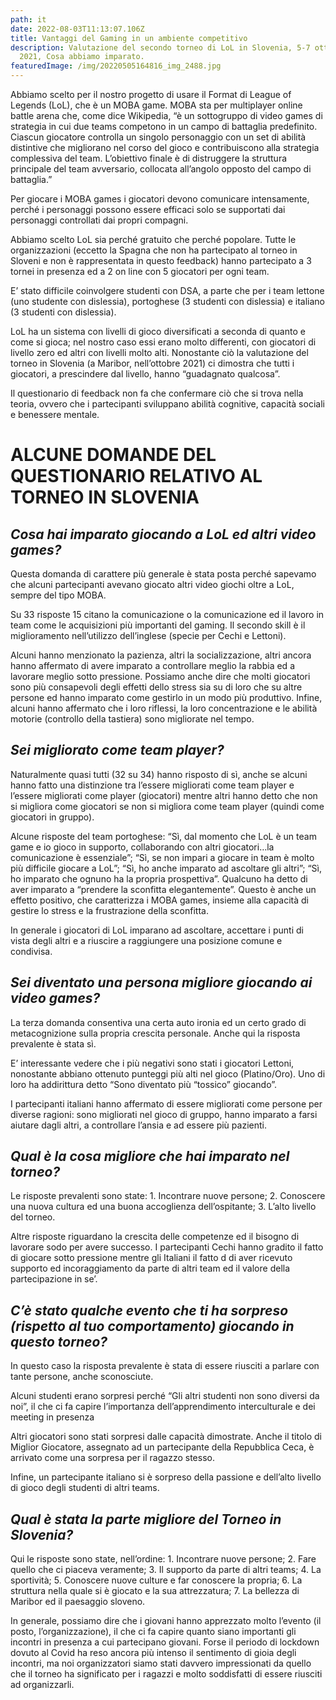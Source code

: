 ```yaml
---
path: it
date: 2022-08-03T11:13:07.106Z
title: Vantaggi del Gaming in un ambiente competitivo
description: Valutazione del secondo torneo di LoL in Slovenia, 5-7 ottobre
  2021, Cosa abbiamo imparato.
featuredImage: /img/20220505164816_img_2488.jpg
---
```

Abbiamo scelto per il nostro progetto di usare il Format di League of Legends (LoL), che è un MOBA game. MOBA sta per multiplayer online battle arena che, come dice Wikipedia, “è un sottogruppo di video games di strategia in cui due teams competono in un campo di battaglia predefinito. Ciascun giocatore controlla un singolo personaggio con un set di abilità distintive che migliorano nel corso del gioco e contribuiscono alla strategia complessiva del team. L’obiettivo finale è di distruggere la struttura principale del team avversario, collocata all’angolo opposto del campo di battaglia.”

Per giocare i MOBA games i giocatori devono comunicare intensamente, perché i personaggi possono essere efficaci solo se supportati dai personaggi controllati dai propri compagni.

Abbiamo scelto LoL sia perché gratuito che perché popolare. Tutte le organizzazioni (eccetto la Spagna che non ha partecipato al torneo in Sloveni e non è rappresentata in questo feedback) hanno partecipato a 3 tornei in presenza ed a 2 on line con 5 giocatori per ogni team.

E’ stato difficile coinvolgere studenti con DSA, a parte che per i team lettone (uno studente con dislessia), portoghese (3 studenti con dislessia) e italiano (3 studenti con dislessia).

LoL ha un sistema con livelli di gioco diversificati a seconda di quanto e come si gioca; nel nostro caso essi erano molto differenti, con giocatori di livello zero ed altri con livelli molto alti. Nonostante ciò la valutazione del torneo in Slovenia (a Maribor, nell’ottobre 2021) ci dimostra che tutti i giocatori, a prescindere dal livello, hanno “guadagnato qualcosa”.

Il questionario di feedback non fa che confermare ciò che si trova nella teoria, ovvero che i partecipanti sviluppano abilità cognitive, capacità sociali e benessere mentale.

# **ALCUNE DOMANDE DEL QUESTIONARIO RELATIVO AL TORNEO IN SLOVENIA**

## ***Cosa hai imparato giocando a LoL ed altri video games?***

Questa domanda di carattere più generale è stata posta perché sapevamo che alcuni partecipanti avevano giocato altri video giochi oltre a LoL, sempre del tipo MOBA.

Su 33 risposte 15 citano la comunicazione o la comunicazione ed il lavoro in team come le acquisizioni più importanti del gaming. Il secondo skill è il miglioramento nell’utilizzo dell’inglese (specie per Cechi e Lettoni).

Alcuni hanno menzionato la pazienza, altri la socializzazione, altri ancora hanno affermato di avere imparato a controllare meglio la rabbia ed a lavorare meglio sotto pressione. Possiamo anche dire che molti giocatori sono più consapevoli degli effetti dello stress sia su di loro che su altre persone ed hanno imparato come gestirlo in un modo più produttivo. Infine, alcuni hanno affermato che i loro riflessi, la loro concentrazione e le abilità motorie (controllo della tastiera) sono migliorate nel tempo.

## ***Sei migliorato come team player?***

Naturalmente quasi tutti (32 su 34) hanno risposto di sì, anche se alcuni hanno fatto una distinzione tra l’essere migliorati come team player e l’essere migliorati come player (giocatori) mentre altri hanno detto che non si migliora come giocatori se non si migliora come team player (quindi come giocatori in gruppo).

Alcune risposte del team portoghese: “Sì, dal momento che LoL è un team game e io gioco in supporto, collaborando con altri giocatori…la comunicazione è essenziale”; “Sì, se non impari a giocare in team è molto più difficile giocare a LoL”; “Sì, ho anche imparato ad ascoltare gli altri”; “Sì, ho imparato che ognuno ha la propria prospettiva”. Qualcuno ha detto di aver imparato a “prendere la sconfitta elegantemente”. Questo è anche un effetto positivo, che caratterizza i MOBA games, insieme alla capacità di gestire lo stress e la frustrazione della sconfitta.

In generale i giocatori di LoL imparano ad ascoltare, accettare i punti di vista degli altri e a riuscire a raggiungere una posizione comune e condivisa.

## ***Sei diventato una persona migliore giocando ai video games?***

La terza domanda consentiva una certa auto ironia ed un certo grado di metacognizione sulla propria crescita personale. Anche qui la risposta prevalente è stata sì.

E’ interessante vedere che i più negativi sono stati i giocatori Lettoni, nonostante abbiano ottenuto punteggi più alti nel gioco (Platino/Oro). Uno di loro ha addirittura detto “Sono diventato più “tossico” giocando”.

I partecipanti italiani hanno affermato di essere migliorati come persone per diverse ragioni: sono migliorati nel gioco di gruppo, hanno imparato a farsi aiutare dagli altri, a controllare l’ansia e ad essere più pazienti.

## ***Qual è la cosa migliore che hai imparato nel torneo?***

Le risposte prevalenti sono state: 1. Incontrare nuove persone; 2. Conoscere una nuova cultura ed una buona accoglienza dell’ospitante; 3. L’alto livello del torneo.

Altre risposte riguardano la crescita delle competenze ed il bisogno di lavorare sodo per avere successo. I partecipanti Cechi hanno gradito il fatto di giocare sotto pressione mentre gli Italiani il fatto d di aver ricevuto supporto ed incoraggiamento da parte di altri team ed il valore della partecipazione in se’.

## ***C’è stato qualche evento che ti ha sorpreso (rispetto al tuo comportamento) giocando in questo torneo?***

In questo caso la risposta prevalente è stata di essere riusciti a parlare con tante persone, anche sconosciute.

Alcuni studenti erano sorpresi perché “Gli altri studenti non sono diversi da noi”, il che ci fa capire l’importanza dell’apprendimento interculturale e dei meeting in presenza

Altri giocatori sono stati sorpresi dalle capacità dimostrate. Anche il titolo di Miglior Giocatore, assegnato ad un partecipante della Repubblica Ceca, è arrivato come una sorpresa per il ragazzo stesso.

Infine, un partecipante italiano si è sorpreso della passione e dell’alto livello di gioco degli studenti di altri teams.

## ***Qual è stata la parte migliore del Torneo in Slovenia?***

Qui le risposte sono state, nell’ordine: 1. Incontrare nuove persone; 2. Fare quello che ci piaceva veramente; 3. Il supporto da parte di altri teams; 4. La sportività; 5. Conoscere nuove culture e far conoscere la propria; 6. La struttura nella quale si è giocato e la sua attrezzatura; 7. La bellezza di Maribor ed il paesaggio sloveno.

In generale, possiamo dire che i giovani hanno apprezzato molto l’evento (il posto, l’organizzazione), il che ci fa capire quanto siano importanti gli incontri in presenza a cui partecipano giovani. Forse il periodo di lockdown dovuto al Covid ha reso ancora più intenso il sentimento di gioia degli incontri, ma noi organizzatori siamo stati davvero impressionati da quello che il torneo ha significato per i ragazzi e molto soddisfatti di essere riusciti ad organizzarli.